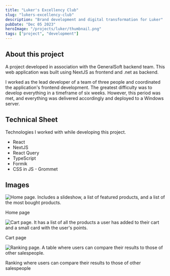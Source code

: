 ```yaml
---
title: "Luker's Excellency Club"
slug: "lukers-excellency-club"
description: "Brand development and digital transformation for Luker"
pubDate: "Dec 05 2023"
heroImage: "/projects/luker/thumbnail.png"
tags: ["project", "development"]
---
```


## About this project

A project developed in association with the GeneralSoft backend team. This web application was built using NextJS as frontend and .net as backend.

I worked as the lead developer of a team of three people and coordinated the application's frontend development. The greatest difficulty was to develop everything in a timeframe of six weeks. However, this period was met, and everything was delivered accordingly and deployed to a Windows server.


## Technical Sheet

Technologies I worked with while developing this project.

- React
- NextJS
- React Query
- TypeScript
- Formik
- CSS in JS - Grommet

## Images

![Home page. Includes a slideshow, a list of featured products, and a list of the most bought products.](/projects/luker/luker-2-home.png)

Home page

![Cart page. It has a list of all the products a user has added to their cart and a small card with the user's points.](/projects/luker/luker-4-cart.png)

Cart page

![Ranking page. A table where users can compare their results to those of other salespeople.](/projects/luker/luker-5-ranking.png)

Ranking where users can compare their results to those of other salespeople